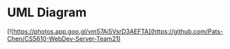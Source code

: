 # UML Diagram

[![https://photos.app.goo.gl/vm57Ai5VsrD3AEFTA](https://github.com/Pats-Chen/CS5610-WebDev-Server-Team21)
